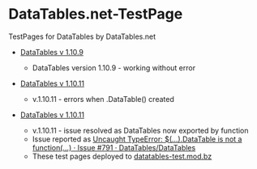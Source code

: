 # DataTables.net-TestPage
TestPages for DataTables by DataTables.net

* [DataTables v 1.10.9](http://datatables-test.mod.bz/dataTables.1.10.9.html) 
  - DataTables version 1.10.9 - working without error
  
* [DataTables v 1.10.11](http://datatables-test.mod.bz/dataTables.1.10.11.html)
  - v.1.10.11 - errors when .DataTable() created
  
* [DataTables v 1.10.11](http://datatables-test.mod.bz/dataTables.1.10.11.Fix.html)
  - v.1.10.11 - issue resolved as DataTables now exported by function
  - Issue reported as [Uncaught TypeError: $(...).DataTable is not a function(…) · Issue #791 · DataTables/DataTables](https://github.com/DataTables/DataTables/issues/791) 
  - These test pages deployed to [datatables-test.mod.bz](http://datatables-test.mod.bz/)
